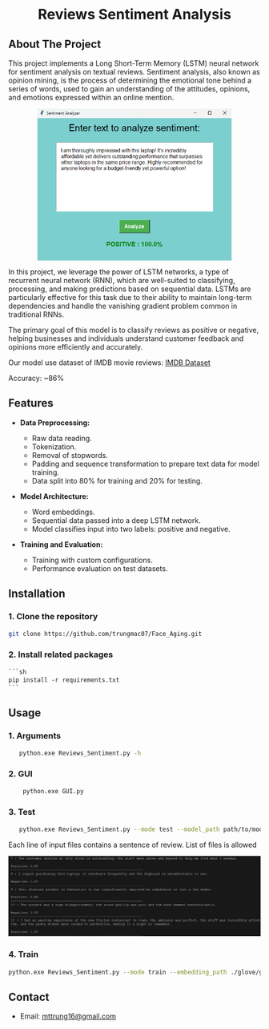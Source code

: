 
<!-- PROJECT LOGO -->
<br />
<div align="center">
  <h1 align="center">Reviews Sentiment Analysis</h1>
</div>

<!-- ABOUT THE PROJECT -->
## About The Project

This project implements a Long Short-Term Memory (LSTM) neural network for sentiment analysis on textual reviews. Sentiment analysis, also known as opinion mining, is the process of determining the emotional tone behind a series of words, used to gain an understanding of the attitudes, opinions, and emotions expressed within an online mention.



<div style="display: flex; justify-content: center;">
  <img src="resources/ui.png" alt="Image 2" style="width: 77%;">
</div>



In this project, we leverage the power of LSTM networks, a type of recurrent neural network (RNN), which are well-suited to classifying, processing, and making predictions based on sequential data. LSTMs are particularly effective for this task due to their ability to maintain long-term dependencies and handle the vanishing gradient problem common in traditional RNNs.

The primary goal of this model is to classify reviews as positive or negative, helping businesses and individuals understand customer feedback and opinions more efficiently and accurately.

Our model use dataset of IMDB movie reviews: [IMDB Dataset](https://www.kaggle.com/datasets/yasserh/imdb-movie-ratings-sentiment-analysis)

Accuracy: ~86%

## Features 

- **Data Preprocessing:**
  - Raw data reading. 
  - Tokenization.
  - Removal of stopwords.
  - Padding and sequence transformation to prepare text data for model training.
  - Data split into 80% for training and 20% for testing.

- **Model Architecture:**
  - Word embeddings.
  - Sequential data passed into a deep LSTM network.
  - Model classifies input into two labels: positive and negative.

- **Training and Evaluation:**
  - Training with custom configurations.
  - Performance evaluation on test datasets.

## Installation

### 1. Clone the repository
   ```sh
   git clone https://github.com/trungmac07/Face_Aging.git
   ```
### 2. Install related packages
    ```sh
    pip install -r requirements.txt
    ```

## Usage
### 1. Arguments
```sh
   python.exe Reviews_Sentiment.py -h
```

### 2. GUI 
```sh
    python.exe GUI.py
```

### 3. Test
```sh
   python.exe Reviews_Sentiment.py --mode test --model_path path/to/model.pth --test_path path/to/test_data.txt 
```
Each line of input files contains a sentence of review. List of files is allowed

![Sentiment Analysis](resources/sentiment_analysis.png)

### 4. Train
```sh
python.exe Reviews_Sentiment.py --mode train --embedding_path ./glove/glove.6B.50d.txt --stopwords_path ./stopwords --data_dir "./data/IMDB Dataset.csv" --start_step 0 --num_steps 10 --batch_size 32 --model_save_step 5
```


## Contact
- Email: mttrung16@gmail.com 






